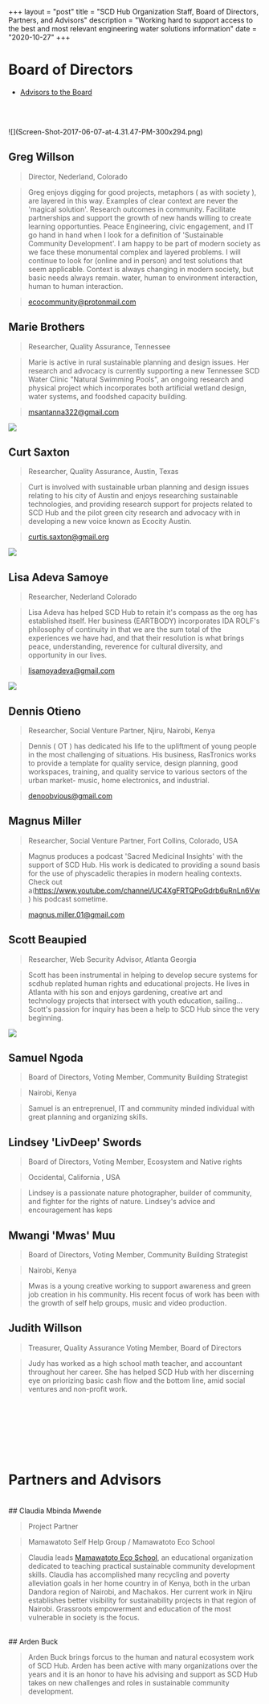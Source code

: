 +++
layout = "post"
title = "SCD Hub Organization Staff, Board of Directors, Partners, and Advisors"
description = "Working hard to support access to the best and most relevant engineering water solutions information"
date = "2020-10-27"
+++

# Board of Directors
* [Advisors to the Board](#advisors)

<BR><BR>

<amp-card style="width:45%">
![](Screen-Shot-2017-06-07-at-4.31.47-PM-300x294.png)


## Greg Willson
> Director, Nederland, Colorado

> Greg enjoys digging for good projects, metaphors ( as with society ), are layered in this way.  Examples of clear context are never the 'magical solution'.   Research outcomes in community.  Facilitate partnerships and support the growth of new hands willing to create learning opportunties.  Peace Engineering, civic engagement, and IT go hand in hand when I look for a definition of 'Sustainable Community Development'.  I am happy to be part of modern society as we face these monumental complex and layered problems.   I will continue to look for (online and in person) and test solutions that seem applicable. Context is always changing in modern society, but basic needs always remain. water, human to environment interaction, human to human interaction. 

> ecocommunity@protonmail.com
</amp-card>

## Marie Brothers

> Researcher, Quality Assurance, Tennessee

> Marie is active in rural sustainable planning and design issues. Her research and advocacy is currently supporting a new Tennessee SCD Water Clinic "Natural Swimming Pools", an ongoing research and physical project which incorporates both artificial wetland design, water systems, and foodshed capacity building.

> msantanna322@gmail.com

![](Selección_134.png)


## Curt Saxton

> Researcher, Quality Assurance, Austin, Texas

> Curt is involved with sustainable urban planning and design issues relating to his city of Austin and enjoys researching sustainable technologies, and providing research support for projects related to SCD Hub and the pilot green city research and advocacy with in developing a new voice known as Ecocity Austin.

> curtis.saxton@gmail.org

![](Selección_134.png)

## Lisa Adeva Samoye

> Researcher, Nederland Colorado

> Lisa Adeva has helped SCD Hub to retain it's compass as the org has established itself.  Her business (EARTBODY) incorporates IDA ROLF's philosophy of continuity in that we are the sum total of the experiences we have had, and that their resolution is what brings peace, understanding, reverence for cultural diversity, and opportunity in our lives. 

> lisamoyadeva@gmail.com

![](Selección_134.png)


## Dennis Otieno

> Researcher, Social Venture Partner, Njiru, Nairobi, Kenya

> Dennis ( OT ) has dedicated his life to the upliftment of young people in the most challenging of situations.  His business, RasTronics works to provide a template for quality service, design planning, good workspaces, training, and quality service to various sectors of the urban market- music, home electronics, and industrial.

> denoobvious@gmail.com

## Magnus Miller

> Researcher, Social Venture Partner, Fort Collins, Colorado, USA

> Magnus produces a podcast 'Sacred Medicinal Insights' with the support of SCD Hub.  His work is dedicated to providing a sound basis for the use of physcadelic therapies in modern healing contexts. Check out
a(https://www.youtube.com/channel/UC4XgFRTQPoGdrb6uRnLn6Vw) his podcast 
sometime. 

> magnus.miller.01@gmail.com


## Scott Beaupied

> Researcher, Web Security Advisor, Atlanta Georgia

> Scott has been instrumental in helping to develop secure systems for scdhub replated human rights and educational projects. He lives in Atlanta with his son and enjoys gardening, creative art and technology projects that intersect with youth education, sailing...   Scott's passion for inquiry has been a help to SCD Hub since the very beginning.

![](Selección_123.png)

## Samuel Ngoda

> Board of Directors, Voting Member, Community Building Strategist

> Nairobi, Kenya

> Samuel is an entreprenuel, IT and community minded individual with great planning and organizing skills.

## Lindsey 'LivDeep' Swords

> Board of Directors, Voting Member, Ecosystem and Native rights

> Occidental, California , USA

> Lindsey is a passionate nature photographer, builder of community, and fighter for the rights of nature. Lindsey's advice and encouragement has keps

## Mwangi 'Mwas' Muu

> Board of Directors, Voting Member, Community Building Strategist

> Nairobi, Kenya

> Mwas is a young creative working to support awareness and green job creation in his community.  His recent focus of work has been with the growth of self help groups, music and video production. 

## Judith Willson

> Treasurer, Quality Assurance
> Voting Member, Board of Directors

> Judy has worked as a high school math teacher, and accountant throughout her career. She has helped SCD Hub with her discerning eye on priorizing basic cash flow and the bottom line, amid social ventures and non-profit work.

<BR><BR>
<BR><BR>
<BR><BR>
# Partners and Advisors <a id="advisors"></a>

<BR>
## Claudia Mbinda Mwende

> Project Partner

> Mamawatoto Self Help Group /  Mamawatoto Eco School

> Claudia leads <a href=https://mamawatoto.now.sh>Mamawatoto Eco School</a>, an educational organization dedicated to teaching practical sustainable community development skills. Claudia has accomplished many recycling and poverty alleviation goals in her home country in of Kenya, both in the urban Dandora region of Nairobi, and Machakos.  Her current work in Njiru establishes better visibility for sustainability projects in that region of Nairobi.  Grassroots empowerment and education of the most vulnerable in society is the focus.



<BR>
## Arden Buck

> Arden Buck brings forcus to the human and natural ecosystem work of SCD Hub. Arden has been active with many organizations over the years and it is an honor to have his advising and support as SCD Hub takes on new challenges and roles in sustainable community development.

